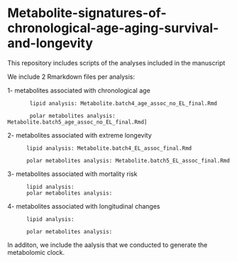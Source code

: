 # Metabolite-signatures-of-chronological-age-aging-survival-and-longevity
This repository includes scripts of the analyses included in the manuscript

We include 2  Rmarkdown files per analysis:

1- metabolites associated with chronological age

           lipid analysis: Metabolite.batch4_age_assoc_no_EL_final.Rmd 
           
           polar metabolites analysis: Metabolite.batch5_age_assoc_no_EL_final.Rmd]

2- metabolites associated with extreme longevity 

          lipid analysis: Metabolite.batch4_EL_assoc_final.Rmd
          
          polar metabolites analysis: Metabolite.batch5_EL_assoc_final.Rmd
          
3- metabolites associated with mortality risk 

          lipid analysis: 
          polar metabolites analysis: 

4- metabolites associated with longitudinal changes
 
          lipid analysis: 
          
          polar metabolites analysis: 



In additon, we include the aalysis that we conducted to generate the metabolomic clock.
